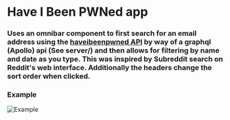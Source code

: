 # Have I Been PWNed app

### Uses an omnibar component to first search for an email address using the [haveibeenpwned API](https://haveibeenpwned.com/) by way of a graphql (Apollo) api (See server/) and then allows for filtering by name and date as you type. This was inspired by Subreddit search on Reddit's web interface. Additionally the headers change the sort order when clicked.

### Example
![Example](https://github.com/adam8810/haveibeenpwned/blob/main/.github/example.gif)
